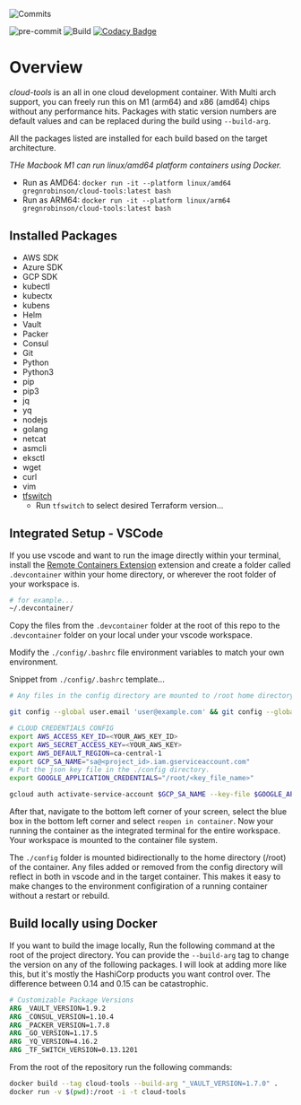 
![Commits](https://img.shields.io/github/commits-since/gregnrobinson/cloud-tools/latest)

![pre-commit](https://img.shields.io/github/workflow/status/gregnrobinson/cloud-tools/pre-commit?label=pre-commit) ![Build](https://img.shields.io/github/workflow/status/gregnrobinson/cloud-tools/ci-cloud-tools/main)  [![Codacy Badge](https://app.codacy.com/project/badge/Grade/825037ee15d748e19a3264317690ecbb)](https://www.codacy.com/gh/gregnrobinson/cloud-tools/dashboard?utm_source=github.com&amp;utm_medium=referral&amp;utm_content=gregnrobinson/cloud-tools&amp;utm_campaign=Badge_Grade)

# Overview

*cloud-tools* is an all in one cloud development container. With Multi arch support, you can freely run this on M1 (arm64) and x86 (amd64) chips without any performance hits. Packages with static version numbers are default values and can be replaced during the build using `--build-arg`.

All the packages listed are installed for each build based on the target architecture.

*THe Macbook M1 can run linux/amd64 platform containers using Docker.*

- Run as AMD64: `docker run -it --platform linux/amd64 gregnrobinson/cloud-tools:latest bash`
- Run as ARM64: `docker run -it --platform linux/arm64 gregnrobinson/cloud-tools:latest bash`

## Installed Packages

- AWS SDK
- Azure SDK
- GCP SDK
- kubectl
- kubectx
- kubens
- Helm
- Vault
- Packer
- Consul
- Git
- Python
- Python3
- pip
- pip3
- jq
- yq
- nodejs
- golang
- netcat
- asmcli
- eksctl
- wget
- curl
- vim
- [tfswitch](https://tfswitch.warrensbox.com/Quick-Start/)
  - Run `tfswitch` to select desired Terraform version...

## Integrated Setup - VSCode

If you use vscode and want to run the image directly within your terminal, install the [Remote Containers Extension](https://marketplace.visualstudio.com/items?itemName=ms-vscode-remote.remote-containers) extension and create a folder called `.devcontainer` within your home directory, or wherever the root folder of your workspace is.

```sh
# for example...
~/.devcontainer/
```

Copy the files from the `.devcontainer` folder at the root of this repo to the `.devcontainer` folder on your local under your vscode workspace.

Modify the `./config/.bashrc` file environment variables to match your own environment.

Snippet from `./config/.bashrc` template...

```sh
# Any files in the config directory are mounted to /root home directory.

git config --global user.email 'user@example.com' && git config --global user.name 'Jane Doe'

# CLOUD CREDENTIALS CONFIG
export AWS_ACCESS_KEY_ID=<YOUR_AWS_KEY_ID>
export AWS_SECRET_ACCESS_KEY=<YOUR_AWS_KEY>
export AWS_DEFAULT_REGION=ca-central-1
export GCP_SA_NAME="sa@<project_id>.iam.gserviceaccount.com"
# Put the json key file in the ./config directory.
export GOOGLE_APPLICATION_CREDENTIALS="/root/<key_file_name>"

gcloud auth activate-service-account $GCP_SA_NAME --key-file $GOOGLE_APPLICATION_CREDENTIALS
```

After that, navigate to the bottom left corner of your screen, select the blue box in the bottom left corner and select `reopen in container`. Now your running the container as the integrated terminal for the entire workspace. Your workspace is mounted to the container file system.

The `./config` folder is mounted bidirectionally to the home directory (/root) of the container. Any files added or removed from the config directory will reflect in both in vscode and in the target container. This makes it easy to make changes to the environment configiration of a running container without a restart or rebuild.

## Build locally using Docker

If you want to build the image locally, Run the following command at the root of the project directory. You can provide the `--build-arg` tag to change the version on any of the following packages. I will look at adding more like this, but it's mostly the HashiCorp products you want control over. The difference between 0.14 and 0.15 can be catastrophic.

```dockerfile
# Customizable Package Versions
ARG _VAULT_VERSION=1.9.2
ARG _CONSUL_VERSION=1.10.4
ARG _PACKER_VERSION=1.7.8
ARG _GO_VERSION=1.17.5
ARG _YQ_VERSION=4.16.2
ARG _TF_SWITCH_VERSION=0.13.1201
```

From the root of the repository run the following commands:

```bash
docker build --tag cloud-tools --build-arg "_VAULT_VERSION=1.7.0" .
docker run -v $(pwd):/root -i -t cloud-tools
```
